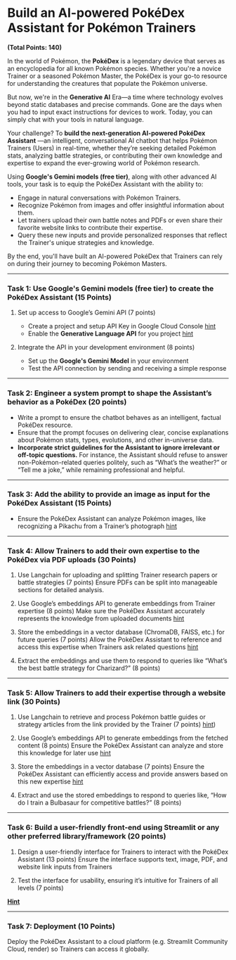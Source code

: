 # Build an AI-powered PokéDex Assistant for Pokémon Trainers
**(Total Points: 140)**

In the world of Pokémon, the **PokéDex** is a legendary device that serves as an encyclopedia for all known Pokémon species. Whether you're a novice Trainer or a seasoned Pokémon Master, the PokéDex is your go-to resource for understanding the creatures that populate the Pokémon universe.

But now, we're in the **Generative AI** Era—a time where technology evolves beyond static databases and precise commands. Gone are the days when you had to input exact instructions for devices to work. Today, you can simply chat with your tools in natural language.

Your challenge? To **build the next-generation AI-powered PokéDex Assistant** —an intelligent, conversational AI chatbot that helps Pokémon Trainers (Users) in real-time, whether they’re seeking detailed Pokémon stats, analyzing battle strategies, or contributing their own knowledge and expertise to expand the ever-growing world of Pokémon research.

Using **Google's Gemini models (free tier)**, along with other advanced AI tools, your task is to equip the PokéDex Assistant with the ability to:

- Engage in natural conversations with Pokémon Trainers.
- Recognize Pokémon from images and offer insightful information about them.
- Let trainers upload their own battle notes and PDFs or even share their favorite website links to contribute their expertise.
- Query these new inputs and provide personalized responses that reflect the Trainer's unique strategies and knowledge.

By the end, you'll have built an AI-powered PokéDex that Trainers can rely on during their journey to becoming Pokémon Masters.

<hr>

### Task 1: Use Google's Gemini models (free tier) to create the PokéDex Assistant (15 Points)

1. Set up access to Google’s Gemini API (7 points)
   - Create a project and setup API Key in Google Cloud Console [hint](https://support.google.com/googleapi/answer/6158862?hl=en)
   - Enable the **Generative Language API** for you project [hint](https://support.google.com/googleapi/answer/6158841?hl=en)

2. Integrate the API in your development environment (8 points)
   - Set up the **Google's Gemini Model** in your environment
   - Test the API connection by sending and receiving a simple response


<hr>

### Task 2: Engineer a system prompt to shape the Assistant’s behavior as a PokéDex (20 points)
- Write a prompt to ensure the chatbot behaves as an intelligent, factual PokéDex resource.
- Ensure that the prompt focuses on delivering clear, concise explanations about Pokémon stats, types, evolutions, and other in-universe data.
- **Incorporate strict guidelines for the Assistant to ignore irrelevant or off-topic questions.** For instance, the Assistant should refuse to answer non-Pokémon-related queries politely, such as “What’s the weather?” or “Tell me a joke,” while remaining professional and helpful.


<hr>

### Task 3: Add the ability to provide an image as input for the PokéDex Assistant (15 Points)
- Ensure the PokéDex Assistant can analyze Pokémon images, like recognizing a Pikachu from a Trainer’s photograph [hint](https://ai.google.dev/gemini-api/docs/vision)

<hr>

### Task 4: Allow Trainers to add their own expertise to the PokéDex via PDF uploads (30 Points)

1. Use Langchain for uploading and splitting Trainer research papers or battle strategies (7 points)
   Ensure PDFs can be split into manageable sections for detailed analysis.

2. Use Google’s embeddings API to generate embeddings from Trainer expertise (8 points)
   Make sure the PokéDex Assistant accurately represents the knowledge from uploaded documents [hint](https://python.langchain.com/v0.2/docs/integrations/text_embedding/google_generative_ai/)

3. Store the embeddings in a vector database (ChromaDB, FAISS, etc.) for future queries (7 points)
   Allow the PokéDex Assistant to reference and access this expertise when Trainers ask related questions [hint](https://python.langchain.com/v0.2/docs/integrations/vectorstores/faiss/)

4. Extract the embeddings and use them to respond to queries like “What’s the best battle strategy for Charizard?” (8 points)

<hr>

### Task 5: Allow Trainers to add their expertise through a website link (30 Points)

1. Use Langchain to retrieve and process Pokémon battle guides or strategy articles from the link provided by the Trainer (7 points) [hint](https://python.langchain.com/v0.2/docs/integrations/document_loaders/url/))

2. Use Google’s embeddings API to generate embeddings from the fetched content (8 points)
   Ensure the PokéDex Assistant can analyze and store this knowledge for later use [hint](https://python.langchain.com/v0.2/docs/integrations/text_embedding/google_generative_ai/)

3. Store the embeddings in a vector database (7 points)
   Ensure the PokéDex Assistant can efficiently access and provide answers based on this new expertise [hint](https://python.langchain.com/v0.2/docs/integrations/vectorstores/faiss/)

4. Extract and use the stored embeddings to respond to queries like, “How do I train a Bulbasaur for competitive battles?” (8 points)

<hr>

### Task 6: Build a user-friendly front-end using Streamlit or any other preferred library/framework (20 points)

1. Design a user-friendly interface for Trainers to interact with the PokéDex Assistant (13 points)
   Ensure the interface supports text, image, PDF, and website link inputs from Trainers

2. Test the interface for usability, ensuring it’s intuitive for Trainers of all levels (7 points)

[**Hint**](https://streamlit.io/generative-ai)

<hr>

### Task 7: Deployment (10 Points)
Deploy the PokéDex Assistant to a cloud platform (e.g. Streamlit Community Cloud, render) so Trainers can access it globally.

